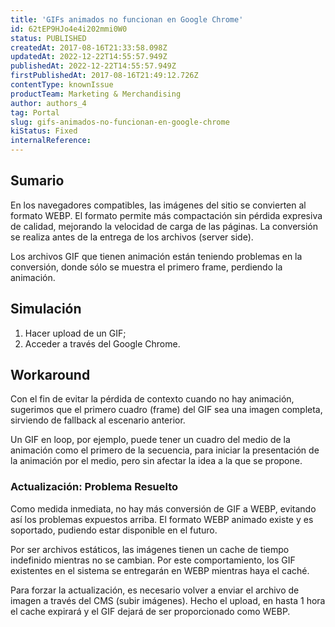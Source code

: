 ```yaml
---
title: 'GIFs animados no funcionan en Google Chrome'
id: 62tEP9HJo4e4i202mmi0W0
status: PUBLISHED
createdAt: 2017-08-16T21:33:58.098Z
updatedAt: 2022-12-22T14:55:57.949Z
publishedAt: 2022-12-22T14:55:57.949Z
firstPublishedAt: 2017-08-16T21:49:12.726Z
contentType: knownIssue
productTeam: Marketing & Merchandising
author: authors_4
tag: Portal
slug: gifs-animados-no-funcionan-en-google-chrome
kiStatus: Fixed
internalReference: 
---
```


## Sumario

En los navegadores compatibles, las imágenes del sitio se convierten al formato WEBP. El formato permite más compactación sin pérdida expresiva de calidad, mejorando la velocidad de carga de las páginas. La conversión se realiza antes de la entrega de los archivos (server side).

Los archivos GIF que tienen animación están teniendo problemas en la conversión, donde sólo se muestra el primero frame, perdiendo la animación.

## Simulación

1. Hacer upload de un GIF;
2. Acceder a través del Google Chrome.

## Workaround

Con el fin de evitar la pérdida de contexto cuando no hay animación, sugerimos que el primero cuadro (frame) del GIF sea una imagen completa, sirviendo de fallback al escenario anterior.

Un GIF en loop, por ejemplo, puede tener un cuadro del medio de la animación como el primero de la secuencia, para iniciar la presentación de la animación por el medio, pero sin afectar la idea a la que se propone.

### Actualización: Problema Resuelto

Como medida inmediata, no hay más conversión de GIF a WEBP, evitando así los problemas expuestos arriba. El formato WEBP animado existe y es soportado, pudiendo estar disponible en el futuro.

Por ser archivos estáticos, las imágenes tienen un cache de tiempo indefinido mientras no se cambian. Por este comportamiento, los GIF existentes en el sistema se entregarán en WEBP mientras haya el caché.

Para forzar la actualización, es necesario volver a enviar el archivo de imagen a través del CMS (subir imágenes). Hecho el upload, en hasta 1 hora el cache expirará y el GIF dejará de ser proporcionado como WEBP.

